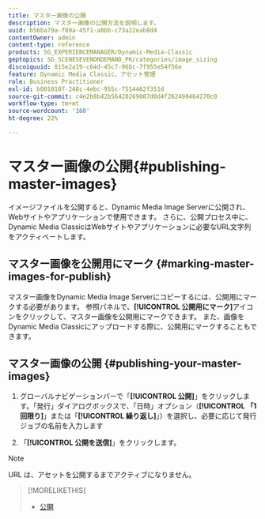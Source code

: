 ```yaml
---
title: マスター画像の公開
description: マスター画像の公開方法を説明します。
uuid: b56ba79a-f89a-45f1-a8bb-c73a22eab8d4
contentOwner: admin
content-type: reference
products: SG_EXPERIENCEMANAGER/Dynamic-Media-Classic
geptopics: SG_SCENESEVENONDEMAND_PK/categories/image_sizing
discoiquuid: 815e2a19-c64d-45c7-96bc-7f955e54f56e
feature: Dynamic Media Classic，アセット管理
role: Business Practitioner
exl-id: b0010107-248c-4ebc-955c-7514462f351d
source-git-commit: c4e2b8b42b56420269087d0d4f262490464270c0
workflow-type: tm+mt
source-wordcount: '160'
ht-degree: 22%

---
```


# マスター画像の公開{#publishing-master-images}

イメージファイルを公開すると、Dynamic Media Image Serverに公開され、Webサイトやアプリケーションで使用できます。 さらに、公開プロセス中に、Dynamic Media ClassicはWebサイトやアプリケーションに必要なURL文字列をアクティベートします。

## マスター画像を公開用にマーク {#marking-master-images-for-publish}

マスター画像をDynamic Media Image Serverにコピーするには、公開用にマークする必要があります。 参照パネルで、**[!UICONTROL 公開用にマーク]**&#x200B;アイコンをクリックして、マスター画像を公開用にマークできます。 また、画像をDynamic Media Classicにアップロードする際に、公開用にマークすることもできます。

## マスター画像の公開 {#publishing-your-master-images}

1. グローバルナビゲーションバーで「**[!UICONTROL 公開]**」をクリックします。「発行」ダイアログボックスで、「日時」オプション（**[!UICONTROL 「1回限り]**」または「**[!UICONTROL 繰り返し]**」）を選択し、必要に応じて発行ジョブの名前を入力します

1. 「**[!UICONTROL 公開を送信]**」をクリックします。

>[!NOTE]
>
>URL は、アセットを公開するまでアクティブになりません。

>[!MORELIKETHIS]
>
>* [公開](publishing-files.md#publishing_files)

